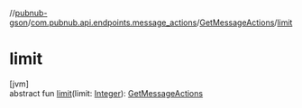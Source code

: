 //[pubnub-gson](../../../index.md)/[com.pubnub.api.endpoints.message_actions](../index.md)/[GetMessageActions](index.md)/[limit](limit.md)

# limit

[jvm]\
abstract fun [limit](limit.md)(limit: [Integer](https://docs.oracle.com/javase/8/docs/api/java/lang/Integer.html)): [GetMessageActions](index.md)
